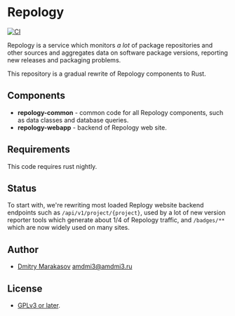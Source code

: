 # Repology

[![CI](https://github.com/repology/repology-rs/actions/workflows/ci.yml/badge.svg)](https://github.com/repology/repology-rs/actions/workflows/ci.yml)

Repology is a service which monitors *a lot* of package repositories
and other sources and aggregates data on software package versions,
reporting new releases and packaging problems.

This repository is a gradual rewrite of Repology components to Rust.

## Components

- **repology-common** - common code for all Repology components, such as 
  data classes and database queries.
- **repology-webapp** - backend of Repology web site.

## Requirements

This code requires rust nightly.

## Status

To start with, we're rewriting most loaded Replogy website backend
endpoints such as `/api/v1/project/{project}`, used by a lot of new
version reporter tools which generate about 1/4 of Repology traffic,
and `/badges/**` which are now widely used on many sites.

## Author

- [Dmitry Marakasov](https://github.com/AMDmi3) <amdmi3@amdmi3.ru>

## License

- [GPLv3 or later](LICENSE).
